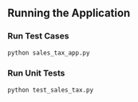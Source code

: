 ## Running the Application

### Run Test Cases
```bash
python sales_tax_app.py
```

### Run Unit Tests
```bash
python test_sales_tax.py
```
